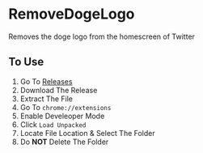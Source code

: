# RemoveDogeLogo
Removes the doge logo from the homescreen of Twitter


## To Use
1. Go To [Releases](https://github.com/DamienDavisNeff/RemoveDogeLogo/releases/)
2. Download The Release
3. Extract The File
4. Go To `chrome://extensions`
5. Enable Develeoper Mode
6. Click `Load Unpacked`
7. Locate File Location & Select The Folder
8. Do **NOT** Delete The Folder

